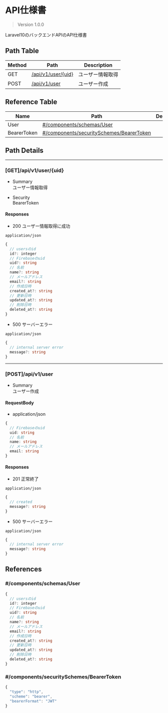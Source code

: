 # API仕様書

> Version 1.0.0

Laravel10のバックエンドAPIのAPI仕様書

## Path Table

| Method | Path | Description |
| --- | --- | --- |
| GET | [/api/v1/user/{uid}](#getapiv1useruid) | ユーザー情報取得 |
| POST | [/api/v1/user](#postapiv1user) | ユーザー作成 |

## Reference Table

| Name | Path | Description |
| --- | --- | --- |
| User | [#/components/schemas/User](#componentsschemasuser) |  |
| BearerToken | [#/components/securitySchemes/BearerToken](#componentssecurityschemesbearertoken) |  |

## Path Details

***

### [GET]/api/v1/user/{uid}

- Summary  
ユーザー情報取得

- Security  
BearerToken  

#### Responses

- 200 ユーザー情報取得に成功

`application/json`

```ts
{
  // usersのid
  id?: integer
  // Firebaseのuid
  uid?: string
  // 名前
  name?: string
  // メールアドレス
  email?: string
  // 作成日時
  created_at?: string
  // 更新日時
  updated_at?: string
  // 削除日時
  deleted_at?: string
}
```

- 500 サーバーエラー

`application/json`

```ts
{
  // internal server error
  message?: string
}
```

***

### [POST]/api/v1/user

- Summary  
ユーザー作成

#### RequestBody

- application/json

```ts
{
  // Firebaseのuid
  uid: string
  // 名前
  name: string
  // メールアドレス
  email: string
}
```

#### Responses

- 201 正常終了

`application/json`

```ts
{
  // created
  message?: string
}
```

- 500 サーバーエラー

`application/json`

```ts
{
  // internal server error
  message?: string
}
```

## References

### #/components/schemas/User

```ts
{
  // usersのid
  id?: integer
  // Firebaseのuid
  uid?: string
  // 名前
  name?: string
  // メールアドレス
  email?: string
  // 作成日時
  created_at?: string
  // 更新日時
  updated_at?: string
  // 削除日時
  deleted_at?: string
}
```

### #/components/securitySchemes/BearerToken

```ts
{
  "type": "http",
  "scheme": "bearer",
  "bearerFormat": "JWT"
}
```
